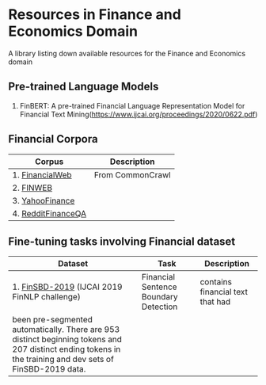 # Resources in Finance and Economics Domain
A library listing down available resources for the Finance and Economics domain

## Pre-trained Language Models
1. FinBERT: A pre-trained Financial Language Representation Model for Financial Text Mining(https://www.ijcai.org/proceedings/2020/0622.pdf)

## Financial Corpora
|               Corpus                |                Description              |
| ----------------------------------- |  -------------------------------------- |
| 1. [FinancialWeb](http://commoncrawl.org) | From CommonCrawl                                       |
| 2. [FINWEB](https://www.finweb.com)           |                                                    |
| 3. [YahooFinance](https://finance.yahoo.com)  |                                                    |
| 4. [RedditFinanceQA](https://www.reddit.com)  |                                                    |

## Fine-tuning tasks involving Financial dataset
|           Dataset       |       Task        |   Description |
|-------------------------|-------------------|---------------|
| 1. [FinSBD-2019](https://sites.google.com/nlg.csie.ntu.edu.tw/finnlp/) (IJCAI 2019 FinNLP challenge) | Financial Sentence Boundary Detection | contains financial text that had
been pre-segmented automatically. There are 953 distinct beginning tokens and 207 distinct ending tokens in the training and dev sets of FinSBD-2019 data. |

